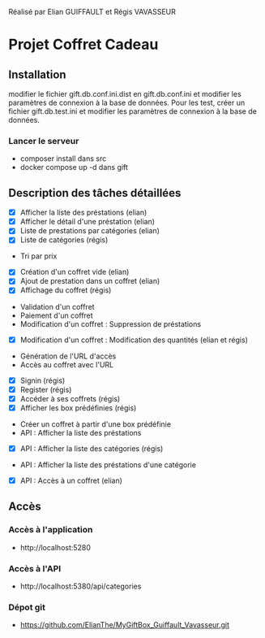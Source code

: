 Réalisé par Elian GUIFFAULT et Régis VAVASSEUR

# Projet Coffret Cadeau
## Installation
modifier le fichier gift.db.conf.ini.dist en gift.db.conf.ini et modifier les paramètres de connexion à la base de données.
Pour les test, créer un fichier gift.db.test.ini et modifier les paramètres de connexion à la base de données.

### Lancer le serveur
- composer install dans src
- docker compose up -d dans gift

## Description des tâches détaillées

- [x] Afficher la liste des préstations (elian)
- [x] Afficher le détail d'une préstation (elian)
- [x] Liste de prestations par catégories (elian)
- [x] Liste de catégories (régis)
- Tri par prix
- [x] Création d'un coffret vide (elian)
- [x] Ajout de prestation dans un coffret (elian)
- [x] Affichage du coffret (régis)
- Validation d'un coffret
- Paiement d'un coffret
- Modification d'un coffret : Suppression de préstations
- [x] Modification d'un coffret : Modification des quantités (elian et régis)
- Génération de l'URL d'accès
- Accès au coffret avec l'URL
- [x] Signin (régis)
- [x] Register (régis)
- [x] Accéder à ses coffrets (régis)
- [x] Afficher les box prédéfinies (régis)
- Créer un coffret à partir d'une box prédéfinie
- API : Afficher la liste des préstations
- [x] API : Afficher la liste des catégories (régis)
- API : Afficher la liste des préstations d'une catégorie
- [x] API : Accès à un coffret (elian)

## Accès

### Accès à l'application
- http://localhost:5280

### Accès à l'API
- http://localhost:5380/api/categories

### Dépot git
- https://github.com/ElianThe/MyGiftBox_Guiffault_Vavasseur.git